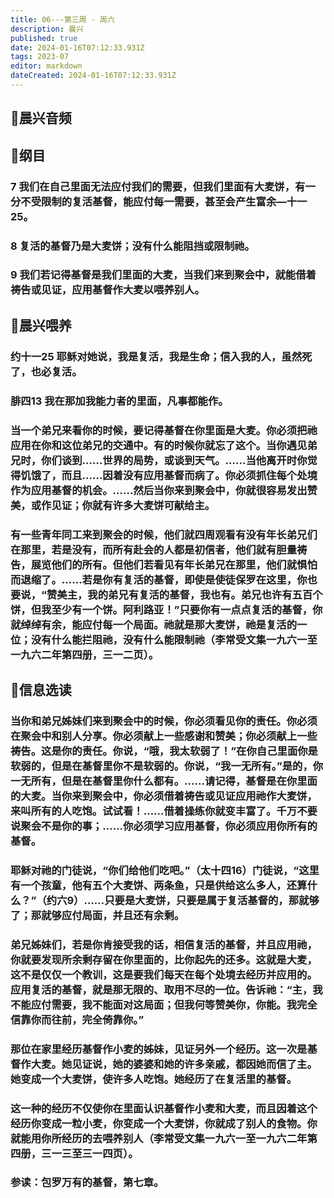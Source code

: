 ```yaml
---
title: 06---第三周 · 周六
description: 晨兴
published: true
date: 2024-01-16T07:12:33.931Z
tags: 2023-07
editor: markdown
dateCreated: 2024-01-16T07:12:33.931Z
---
```


## 🎵晨兴音频

## 📖纲目

### 7 我们在自己里面无法应付我们的需要，但我们里面有大麦饼，有一分不受限制的复活基督，能应付每一需要，甚至会产生富余—十一25。

### 8 复活的基督乃是大麦饼；没有什么能阻挡或限制祂。

### 9 我们若记得基督是我们里面的大麦，当我们来到聚会中，就能借着祷告或见证，应用基督作大麦以喂养别人。

## 📖晨兴喂养

### 约十一25    耶稣对她说，我是复活，我是生命；信入我的人，虽然死了，也必复活。

### 腓四13    我在那加我能力者的里面，凡事都能作。

### 当一个弟兄来看你的时候，要记得基督在你里面是大麦。你必须把祂应用在你和这位弟兄的交通中。有的时候你就忘了这个。当你遇见弟兄时，你们谈到……世界的局势，或谈到天气。……当他离开时你觉得饥饿了，而且……因着没有应用基督而病了。你必须抓住每个处境作为应用基督的机会。……然后当你来到聚会中，你就很容易发出赞美，或作见证；你就有许多大麦饼可献给主。

### 有一些青年同工来到聚会的时候，他们就四周观看有没有年长弟兄们在那里，若是没有，而所有赴会的人都是初信者，他们就有胆量祷告，展览他们的所有。但他们若看见有年长弟兄在那里，他们就惧怕而退缩了。……若是你有复活的基督，即使是使徒保罗在这里，你也要说，“赞美主，我的弟兄有复活的基督，我也有。弟兄也许有五百个饼，但我至少有一个饼。阿利路亚！”只要你有一点点复活的基督，你就绰绰有余，能应付每一个局面。祂就是那大麦饼，祂是复活的一位；没有什么能拦阻祂，没有什么能限制祂（李常受文集一九六一至一九六二年第四册，三一二页）。

## 📖信息选读

### 当你和弟兄姊妹们来到聚会中的时候，你必须看见你的责任。你必须在聚会中和别人分享。你必须献上一些感谢和赞美；你必须献上一些祷告。这是你的责任。你说，“哦，我太软弱了！”在你自己里面你是软弱的，但是在基督里你不是软弱的。你说，“我一无所有。”是的，你一无所有，但是在基督里你什么都有。……请记得，基督是在你里面的大麦。当你来到聚会中，你必须借着祷告或见证应用祂作大麦饼，来叫所有的人吃饱。试试看！……借着操练你就变丰富了。千万不要说聚会不是你的事；……你必须学习应用基督，你必须应用你所有的基督。

### 耶稣对祂的门徒说，“你们给他们吃吧。”（太十四16）门徒说，“这里有一个孩童，他有五个大麦饼、两条鱼，只是供给这么多人，还算什么？”（约六9）……只要是大麦饼，只要是属于复活基督的，那就够了；那就够应付局面，并且还有余剩。

### 弟兄姊妹们，若是你肯接受我的话，相信复活的基督，并且应用祂，你就要发现所余剩存留在你里面的，比你起先的还多。这就是大麦，这不是仅仅一个教训，这是要我们每天在每个处境去经历并应用的。应用复活的基督，就是那无限的、取用不尽的一位。告诉祂：“主，我不能应付需要，我不能面对这局面；但我何等赞美你，你能。我完全信靠你而往前，完全倚靠你。”

### 那位在家里经历基督作小麦的姊妹，见证另外一个经历。这一次是基督作大麦。她见证说，她的婆婆和她的许多亲戚，都因她而信了主。她变成一个大麦饼，使许多人吃饱。她经历了在复活里的基督。

### 这一种的经历不仅使你在里面认识基督作小麦和大麦，而且因着这个经历你变成一粒小麦，你变成一个大麦饼，你就成了别人的食物。你就能用你所经历的去喂养别人（李常受文集一九六一至一九六二年第四册，三一三至三一四页）。

### 参读：包罗万有的基督，第七章。
<!-- Google tag (gtag.js) -->
<script async src="https://www.googletagmanager.com/gtag/js?id=G-1P8709Z16T"></script>
<script>
  window.dataLayer = window.dataLayer || [];
  function gtag(){dataLayer.push(arguments);}
  gtag('js', new Date());

  gtag('config', 'G-1P8709Z16T');
</script>